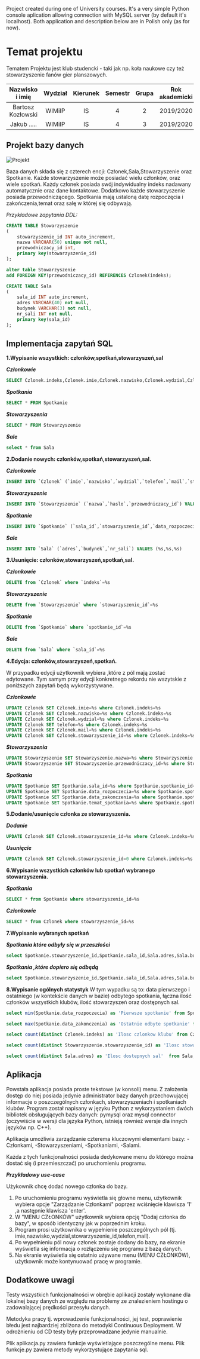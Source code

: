 Project created during one of University courses. It's a very simple Python console aplication allowing connection with MySQL server (by default it's localhost). Both application and description below are in Polish only (as for now).
# Temat projektu
Tematem Projektu jest klub studencki - taki jak np. koła naukowe czy też stowarzyszenie fanów gier planszowych.  

| Nazwisko i imię | Wydział | Kierunek | Semestr | Grupa | Rok akademicki |
| :-------------: | :-----: | :------: | :-----: | :---: | :------------: |
| Bartosz Kozłowski        | WIMiIP  | IS       |   4     | 2     | 2019/2020      |
| Jakub .....         | WIMiIP  | IS       |   4     | 3     | 2019/2020      |

## Projekt bazy danych
![Projekt](https://github.com/phajder-databases/db2020-project-klub-studencki/blob/master/src/sql/ProjektDB.svg?raw=true)

Baza danych składa się z czterech encji: Członek,Sala,Stowarzyszenie oraz Spotkanie.
Każde stowarzyszenie może posiadać wielu członków, oraz wiele spotkań. Każdy członek posiada swój indywidualny indeks nadawany automatycznie oraz dane kontaktowe.
Dodatkowo każde stowarzyszenie posiada przewodniczącego. Spotkania mają ustaloną datę rozpoczęcia i zakończenia,temat oraz salę w której się odbywają.

*Przykładowe zapytania DDL:*

```SQL
CREATE TABLE Stowarzyszenie
(    
	stowarzyszenie_id INT auto_increment,
    nazwa VARCHAR(50) unique not null,
    przewodniczacy_id int,
    primary key(stowarzyszenie_id)
);

alter table Stowarzyszenie
add FOREIGN KEY(przewodniczacy_id) REFERENCES Czlonek(indeks);

CREATE TABLE Sala 
(
	sala_id INT auto_increment,
    adres VARCHAR(40) not null,
    budynek VARCHAR(3) not null,
	nr_sali INT not null,
    primary key(sala_id)
);
```

## Implementacja zapytań SQL
**1.Wypisanie wszystkich: członków,spotkań,stowarzyszeń,sal**

_**Członkowie**_

```SQL
SELECT Czlonek.indeks,Czlonek.imie,Czlonek.nazwisko,Czlonek.wydzial,Czlonek.telefon,Czlonek.mail,Stowarzyszenie.nazwa FROM Czlonek left join Stowarzyszenie on Czlonek.stowarzyszenie_id=Stowarzyszenie.stowarzyszenie_id
```
_**Spotkania**_
```SQL
SELECT * FROM Spotkanie
```
_**Stowarzyszenia**_
```SQL
SELECT * FROM Stowarzyszenie
```
_**Sale**_
```SQL
select * from Sala
```

**2.Dodanie nowych: członków,spotkań,stowarzyszeń,sal.**

_**Członkowie**_
```SQL
INSERT INTO `Czlonek` (`imie`,`nazwisko`,`wydzial`,`telefon`,`mail`,`stowarzyszenie_id`) VALUES (%s,%s,%s,%s,%s,%s)
```
_**Stowarzyszenie**_
```SQL
INSERT INTO `Stowarzyszenie` (`nazwa`,`haslo`,`przewodniczacy_id`) VALUES (%s,%s,%s)
```
_**Spotkanie**_
```sql
INSERT INTO `Spotkanie` (`sala_id`,`stowarzyszenie_id`,`data_rozpoczecia`,`data_zakonczenia`,`temat_spotkania`) VALUES (%s,%s,%s,%s,%s)
```
_**Sale**_
``` sql
INSERT INTO `Sala` (`adres`,`budynek`,`nr_sali`) VALUES (%s,%s,%s)
```
**3.Usunięcie: członków,stowarzyszeń,spotkań,sal.**

_**Członkowie**_
``` sql
DELETE from `Czlonek` where `indeks`=%s
```
_**Stowarzyszenie**_
``` sql
DELETE from `Stowarzyszenie` where `stowarzyszenie_id`=%s
```
_**Spotkanie**_
``` sql
DELETE from `Spotkanie` where `spotkanie_id`=%s
```
_**Sale**_
``` sql
DELETE from `Sala` where `sala_id`=%s
```
**4.Edycja: członków,stowarzyszeń,spotkań.**

W przypadku edycji użytkownik wybiera ,które z pól mają zostać edytowane. Tym samym przy edycji konkretnego rekordu nie wszytskie z poniższych zapytań będą wykorzystywane.

_**Członkowie**_
``` sql
UPDATE Czlonek SET Czlonek.imie=%s where Czlonek.indeks=%s
UPDATE Czlonek SET Czlonek.nazwisko=%s where Czlonek.indeks=%s
UPDATE Czlonek SET Czlonek.wydzial=%s where Czlonek.indeks=%s
UPDATE Czlonek SET telefon=%s where Czlonek.indeks=%s
UPDATE Czlonek SET Czlonek.mail=%s where Czlonek.indeks=%s
UPDATE Czlonek SET Czlonek.stowarzyszenie_id=%s where Czlonek.indeks=%s
```
_**Stowarzyszenia**_
``` sql
UPDATE Stowarzyszenie SET Stowarzyszenie.nazwa=%s where Stowarzyszenie.stowarzyszenie_id=%s
UPDATE Stowarzyszenie SET Stowarzyszenie.przewodniczacy_id=%s where Stowarzyszenie.stowarzyszenie_id=%s
```
_**Spotkania**_
``` sql
UPDATE Spotkanie SET Spotkanie.sala_id=%s where Spotkanie.spotkanie_id=%s
UPDATE Spotkanie SET Spotkanie.data_rozpoczecia=%s where Spotkanie.spotkanie_id=%s
UPDATE Spotkanie SET Spotkanie.data_zakonczenia=%s where Spotkanie.spotkanie_id=%s
UPDATE Spotkanie SET Spotkanie.temat_spotkania=%s where Spotkanie.spotkanie_id=%s
```
**5.Dodanie/usunięcie członka ze stowarzyszenia.**

_**Dodanie**_
``` sql
UPDATE Czlonek SET Czlonek.stowarzyszenie_id=%s where Czlonek.indeks=%s
```
_**Usunięcie**_
``` sql
UPDATE Czlonek SET Czlonek.stowarzyszenie_id=0 where Czlonek.indeks=%s
```

**6.Wypisanie wszystkich członków lub spotkań wybranego stowarzyszenia.**

_**Spotkania**_
``` sql
SELECT * from Spotkanie where stowarzyszenie_id=%s
```
_**Członkowie**_
``` sql
SELECT * from Czlonek where stowarzyszenie_id=%s
```

**7.Wypisanie wybranych spotkań**

_**Spotkania które odbyły się w przeszłości**_
```sql
select Spotkanie.stowarzyszenie_id,Spotkanie.sala_id,Sala.adres,Sala.budynek,Sala.nr_sali,Spotkanie.spotkanie_id,Spotkanie.data_rozpoczecia,Spotkanie.data_zakonczenia,Spotkanie.temat_spotkania from Spotkanie inner join Sala on Spotkanie.sala_id=Sala.sala_id where data_zakonczenia<=current_timestamp() order by data_rozpoczecia asc
```
_**Spotkania ,które dopiero się odbędą**_

```sql
select Spotkanie.stowarzyszenie_id,Spotkanie.sala_id,Sala.adres,Sala.budynek,Sala.nr_sali,Spotkanie.spotkanie_id,Spotkanie.data_rozpoczecia,Spotkanie.data_zakonczenia,Spotkanie.temat_spotkania from Spotkanie inner join Sala on Spotkanie.sala_id=Sala.sala_id where data_rozpoczecia>=current_timestamp() order by data_rozpoczecia asc
```

**8.Wypisanie ogólnych statystyk**
W tym wypadku są to: data pierwszego i ostatniego (w kontekście danych w bazie) odbytego spotkania, łączna ilość członków wszystkich klubów, ilość stowarzyszeń oraz dostępnych sal.

```SQL
select min(Spotkanie.data_rozpoczecia) as 'Pierwsze spotkanie' from Spotkanie

select max(Spotkanie.data_zakonczenia) as 'Ostatnie odbyte spotkanie' from Spotkanie where(Spotkanie.data_zakonczenia<=current_timestamp())

select count(distinct Czlonek.indeks) as 'Ilosc czlonkow klubu' from Czlonek;

select count(distinct Stowarzyszenie.stowarzyszenie_id) as 'Ilosc stowarzyszen' from Stowarzyszenie;

select count(distinct Sala.adres) as 'Ilosc dostepnych sal'  from Sala;

```

## Aplikacja
Powstała aplikacja posiada proste tekstowe (w konsoli) menu. Z założenia dostęp do niej posiada jedynie administrator bazy danych przechowującej informacje o poszczególnych członkach, stowarzyszeniach i spotkaniach klubów. Program został napisany w języku Python z wykorzystaniem dwóch bibliotek obsługujących bazy danych: pymysql oraz mysql connector (oczywiście w wersji dla języka Python, istnieją również wersje dla innych języków np. C++).

Aplikacja umożliwia zarządzanie czterema kluczowymi elementami bazy:
-Członkami,
-Stowarzyszeniami,
-Spotkaniami,
-Salami.

Każda z tych funkcjonalności posiada dedykowane menu do którego można dostać się (i przemieszczać) po uruchomieniu programu.

_**Przykładowy use-case**_

Użykownik chcę dodać nowego członka do bazy.

1. Po uruchomieniu programu wyświetla się głowne menu, użytkownik wybiera opcje "Zarządzanie Członkami" poprzez wciśnięcie klawisza '1' ,a następnie klawisza 'enter'.
2. W "MENU CZŁONKÓW" użytkownik wybiera opcję "Dodaj członka do bazy", w sposób identyczny jak w poprzednim kroku.
3. Program prosi użytkownika o wypełnienie poszczególnych pól (tj. imie,nazwisko,wydzial,stowarzyszenie_id,telefon,mail).
4. Po wypełnieniu pól nowy członek zostaje dodany do bazy, na ekranie wyświetla się informacja o rozłączeniu się programu z bazą danych. 
5. Na ekranie wyświetla się ostatnio używane menu (MENU CZŁONKÓW), użytkownik może kontynuować pracę w programie.

## Dodatkowe uwagi
Testy wszystkich funkcjonalności w obrębie aplikacji zostały wykonane dla lokalnej bazy danych ze względu na problemy ze znalezieniem hostingu o zadowalającej prędkości przesyłu danych.

Metodyka pracy tj. wprowadzenie funkcjonalności, jej test, poprawienie błedu jest najbardziej zbliżona do metodyki Continuous Deployment. W odrożnieniu od CD testy były przeprowadzane jedynie manualnie.

Plik aplikacja.py zawiera funkcje wyświetlające poszczególne menu. 
Plik funkcje.py zawiera metody wykorzystujące zapytania sql.
